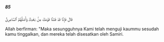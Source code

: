 ##### 85

<span class="ayah">قَالَ فَإِنَّا قَدْ فَتَنَّا قَوْمَكَ مِنۢ بَعْدِكَ وَأَضَلَّهُمُ ٱلسَّامِرِىُّ</span>

<span class="ayah_translation">Allah berfirman: "Maka sesungguhnya Kami telah menguji kaummu sesudah kamu tinggalkan, dan mereka telah disesatkan oleh Samiri.</span>
